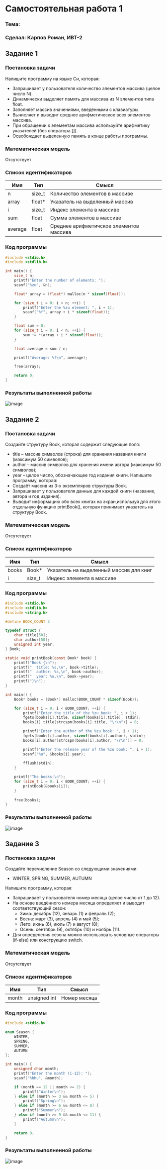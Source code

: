 
# Самостоятельная работа 1

### Тема: 

### Сделал: Карпов Роман, ИВТ-2

## Задание 1

### Постановка задачи

Напишите программу на языке Си, которая:

* Запрашивает у пользователя количество элементов массива (целое число N).
* Динамически выделяет память для массива из N элементов типа float.
* Заполняет массив значениями, введёнными с клавиатуры.
* Вычисляет и выводит среднее арифметическое всех элементов массива.
* При обращении к элементам массива используйте арифметику указателей (без оператора []).
* Освобождает выделенную память в конце работы программы.

### Математическая модель

Отсутствует

### Список идентификаторов

| Имя | Тип | Смысл |
| -   | -   | -     |
| n | size_t | Количество элементов в массиве |
| array | float* | Указатель на выделенный массив |
| i | size_t | Индекс элемента в массиве |
| sum | float | Сумма элементов в массиве |
| average | float | Среднее арифметичское элементов массива | 

### Код программы 

```c
#include <stdio.h>
#include <stdlib.h>

int main() {
    size_t n;
    printf("Enter the number of elements: ");
    scanf("%zu", &n);

    float* array = (float*) malloc(n * sizeof(float));

    for (size_t i = 0; i < n; ++i) {
        printf("Enter the %zu element: ", i + 1);
        scanf("%f", array + i * sizeof(float));
    }

    float sum = 0;
    for (size_t i = 0; i < n; ++i) {
        sum += *(array + i * sizeof(float));
    }

    float average = sum / n;

    printf("Average: %f\n", average);

    free(array);

    return 0;
}
```

### Результаты выполненной работы

![image](images/result1.png)

## Задание 2

### Постановка задачи

Создайте структуру Book, которая содержит следующие поля:

* title – массив символов (строка) для хранения названия книги (максимум 50 символов);
* author – массив символов для хранения имени автора (максимум 50 символов);
* year – целое число, обозначающее год издания книги.
Напишите программу, которая:
* Создаёт массив из 3-х экземпляров структуры Book.
* Запрашивает у пользователя данные для каждой книги (название, автора и год издания).
* Выводит информацию обо всех книгах на экран,используя для этого отдельную функцию printBook(), которая принимает указатель на структуру Book.

### Математическая модель

Отсутствует

### Список идентификаторов

| Имя | Тип | Смысл |
| -   | -   | - |
| books | Book* | Указатель на выделенный массив для книг |
| i | size_t | Индекс элемента в массиве |

### Код программы 

```c
#include <stdio.h>
#include <stdlib.h>
#include <string.h>

#define BOOK_COUNT 3

typedef struct {
    char title[50];
    char author[50];
    unsigned int year;
} Book;

static void printBook(const Book* book) {
    printf("Book {\n");
    printf("  title: %s,\n", book->title);
    printf("  author: %s,\n", book->author);
    printf("  year: %u,\n", book->year);
    printf("}\n");
}

int main() {
    Book* books = (Book*) malloc(BOOK_COUNT * sizeof(Book));

    for (size_t i = 0; i < BOOK_COUNT; ++i) {
        printf("Enter the title of the %zu book: ", i + 1);
        fgets(books[i].title, sizeof(books[i].title), stdin);
        books[i].title[strcspn(books[i].title, "\r\n")] = 0;

        printf("Enter the author of the %zu book: ", i + 1);
        fgets(books[i].author, sizeof(books[i].author), stdin);
        books[i].author[strcspn(books[i].author, "\r\n")] = 0;

        printf("Enter the release year of the %zu book: ", i + 1);
        scanf("%u", &books[i].year);
        
        fflush(stdin);
    }

    printf("The books:\n");
    for (size_t i = 0; i < BOOK_COUNT; ++i) {
        printBook(&books[i]);
    }
    
    free(books);
}
```

### Результаты выполненной работы

![image](images/result2.png)

## Задание 3

### Постановка задачи

Создайте перечисление Season со следующими значениями:

* WINTER, SPRING, SUMMER, AUTUMN

Напишите программу, которая:

* Запрашивает у пользователя номер месяца (целое число от 1 до 12).
* На основе введённого номера месяца определяет и выводит соответствующий сезон:
  * Зима: декабрь (12), январь (1) и февраль (2);
  * Весна: март (3), апрель (4) и май (5);
  * Лето: июнь (6), июль (7) и август (8);
  * Осень: сентябрь (9), октябрь (10) и ноябрь (11).
* Для определения сезона можно использовать условные операторы (if-else) или конструкцию switch.

### Математическая модель

Отсутствует

### Список идентификаторов

| Имя | Тип | Смысл |
| - | - | - |
| month | unsigned int | Номер месяца |

### Код программы

```c
#include <stdio.h>

enum Season {
    WINTER,
    SPRING,
    SUMMER,
    AUTUMN
};

int main() {
    unsigned char month;
    printf("Enter the month (1-12): ");
    scanf("%hhu", &month);

    if (month == 12 || month <= 2) {
        printf("Winter\n");
    } else if (month >= 3 && month <= 5) {
        printf("Spring\n");
    } else if (month >= 6 && month <= 8) {
        printf("Summer\n");
    } else if (month >= 9 && month <= 11) {
        printf("Autumn\n");
    }

    return 0;
}
```

### Результаты выполненной работы

![image](images/result3.png)
